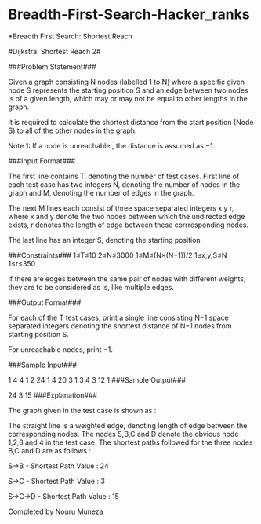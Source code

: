 # Breadth-First-Search-Hacker_ranks
*Breadth First Search: Shortest Reach

#Dijkstra: Shortest Reach 2#

###Problem Statement###

Given a graph consisting N nodes (labelled 1 to N) where a specific given node S represents the starting position S and an edge between two nodes is of a given length, which may or may not be equal to other lengths in the graph.

It is required to calculate the shortest distance from the start position (Node S) to all of the other nodes in the graph.

Note 1: If a node is unreachable , the distance is assumed as −1.

###Input Format###

The first line contains T, denoting the number of test cases. First line of each test case has two integers N, denoting the number of nodes in the graph and M, denoting the number of edges in the graph.

The next M lines each consist of three space separated integers x y r, where x and y denote the two nodes between which the undirected edge exists, r denotes the length of edge between these corrresponding nodes.

The last line has an integer S, denoting the starting position.

###Constraints### 1≤T≤10
2≤N≤3000
1≤M≤(N×(N−1))/2
1≤x,y,S≤N
1≤r≤350

If there are edges between the same pair of nodes with different weights, they are to be considered as is, like multiple edges.

###Output Format###

For each of the T test cases, print a single line consisting N−1 space separated integers denoting the shortest distance of N−1 nodes from starting position S.

For unreachable nodes, print −1.

###Sample Input###

1
4 4
1 2 24
1 4 20
3 1 3
4 3 12
1
###Sample Output###

24 3 15
###Explanation###

The graph given in the test case is shown as :


The straight line is a weighted edge, denoting length of edge between the corresponding nodes.
The nodes S,B,C and D denote the obvious node 1,2,3 and 4 in the test case.
The shortest paths followed for the three nodes B,C and D are as follows :

S->B - Shortest Path Value : 24

S->C - Shortest Path Value : 3

S->C->D - Shortest Path Value : 15

Completed by Nouru Muneza
